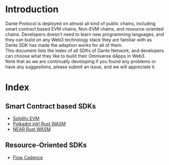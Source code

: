 # Introduction
Dante Protocol is deployed on almost all kind of public chains, including smart contract based EVM chains, Non-EVM chains, and resource-oriented chains. Developers doesn't need to learn new programming languages, and they can build on any Web3 technology stack they are familiar with as Dante SDK has made the adaption works for all of them.  
This document lists the index of all SDKs of Dante Network, and developers can choose what they like to build their Omniverse dApps in Web3.  
Note that as we are continually developing if you found any problems or have any suggestions, please submit an issue, and we will appreciate it.

# Index
## Smart Contract based SDKs
* [Solidity EVM](https://github.com/dantenetwork/solidity-contract-template/tree/v0.1.0)
* [Polkadot ink! Rust WASM](https://github.com/dantenetwork/ink-sdk/tree/v0.1.0)
* [NEAR Rust WASM](https://github.com/dantenetwork/near-contract-template/tree/v0.1.0)

## Resource-Oriented SDKs
* [Flow Cadence](https://github.com/dantenetwork/flow-sdk)
